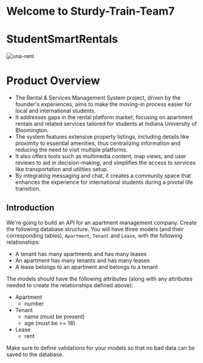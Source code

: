 # Welcome to Sturdy-Train-Team7
# StudentSmartRentals
![una-rent](https://github.com/aalluhaybi1/Sturdy-Train-Team7/assets/156353463/81b5a140-1d1d-40df-8666-54151fc4ede7)

# Product Overview

- The Rental & Services Management System project, driven by the founder's experiences, aims to make the moving-in process easier for local and international students.
- It addresses gaps in the rental platform market, focusing on apartment rentals and related services tailored for students at Indiana University of Bloomington. 
- The system features extensive property listings, including details like proximity to essential amenities, thus centralizing information and reducing the need to visit multiple platforms.
- It also offers tools such as multimedia content, map views, and user reviews to aid in decision-making, and simplifies the access to services like transportation and utilities setup.
- By integrating messaging and chat, it creates a community space that enhances the experience for international students during a pivotal life transition.

## Introduction

We're going to build an API for an apartment management company. Create the
following database structure. You will have three models (and their
corresponding tables), `Apartment`, `Tenant` and `Lease`, with the following
relationships:

- A tenant has many apartments and has many leases
- An apartment has many tenants and has many leases
- A lease belongs to an apartment and belongs to a tenant

The models should have the following attributes (along with any attributes
needed to create the relationships defined above):

- Apartment
  - number
- Tenant
  - name (must be present)
  - age (must be >= 18)
- Lease
  - rent

Make sure to define validations for your models so that no bad data can be saved
to the database.
